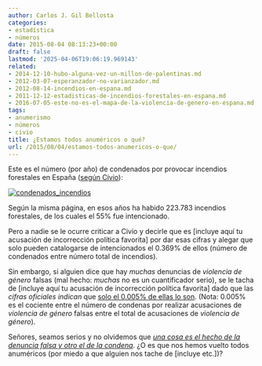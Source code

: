 ```yaml
---
author: Carlos J. Gil Bellosta
categories:
- estadística
- números
date: 2015-08-04 08:13:23+00:00
draft: false
lastmod: '2025-04-06T19:06:19.969143'
related:
- 2014-12-10-hubo-alguna-vez-un-millon-de-palentinas.md
- 2012-03-07-esperanzador-no-varianzador.md
- 2012-08-14-incendios-en-espana.md
- 2011-12-12-estadisticas-de-incendios-forestales-en-espana.md
- 2016-07-05-este-no-es-el-mapa-de-la-violencia-de-genero-en-espana.md
tags:
- anumerismo
- números
- civio
title: ¿Estamos todos anuméricos o qué?
url: /2015/08/04/estamos-todos-anumericos-o-que/
---
```


Este es el número (por año) de condenados por provocar incendios forestales en España ([según Civio](http://espanaenllamas.es/espana-sigue-en-llamas/)):

[![condenados_incendios](/wp-uploads/2015/08/condenados_incendios.png#center)
](/wp-uploads/2015/08/condenados_incendios.png#center)

Según la misma página, en esos años ha habido 223.783 incendios forestales, de los cuales el 55% fue intencionado.

Pero a nadie se le ocurre criticar a Civio y decirle que es [incluye aquí tu acusación de incorrección política favorita] por dar esas cifras y alegar que solo pueden catalogarse de intencionados el 0.369% de ellos (número de condenados entre número total de incendios).

Sin embargo, si alguien dice que hay _muchas_ denuncias de _violencia de género_ falsas (mal hecho: _muchas_ no es un cuantificador serio), se le tacha de [incluye aquí tu acusación de incorrección política favorita] dado que las _cifras oficiales_ _indican_ que [solo el 0.005% de ellas lo son](http://www.20minutos.es/noticia/2234822/0/violencia-machista/denuncias-falsas-retirada-acusacion/memoria-fiscalia/). (Nota: 0.005% es el cociente entre el número de condenas por realizar acusaciones de _violencia de género_ falsas entre el total de acusaciones de _violencia de género_).

Señores, seamos serios y no olvidemos que _[una cosa es el hecho de la denuncia falsa y otro el de la condena](https://tsevanrabtan.wordpress.com/2014/09/14/denuncia-falsa-en-delitos-de-violencia-domestica/)_. ¿O es que nos hemos vuelto todos anuméricos (por miedo a que alguien nos tache de [incluye etc.])?